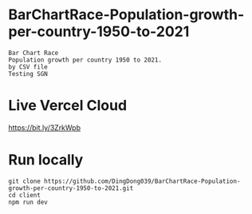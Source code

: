 # BarChartRace-Population-growth-per-country-1950-to-2021
```
Bar Chart Race
Population growth per country 1950 to 2021.
by CSV file
Testing SGN
```

# Live Vercel Cloud
https://bit.ly/3ZrkWpb

# Run locally
```
git clone https://github.com/DingDong039/BarChartRace-Population-growth-per-country-1950-to-2021.git
cd client
npm run dev
```

